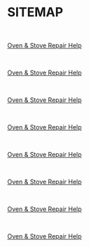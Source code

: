 <h1>SITEMAP</h1><br> <p><a href="https://api.github.com/repos/rhinobotsolutionz/HomeServiceBuzz.com">Oven &amp; Stove Repair Help</a></p><br><p><a href="https://api.github.com/repos/rhinobotsolutionz/HomeServiceBuzz.com">Oven &amp; Stove Repair Help</a></p><br><p><a href="https://api.github.com/repos/rhinobotsolutionz/HomeServiceBuzz.com">Oven &amp; Stove Repair Help</a></p><br><p><a href="https://api.github.com/repos/rhinobotsolutionz/HomeServiceBuzz.com">Oven &amp; Stove Repair Help</a></p><br><p><a href="https://api.github.com/repos/rhinobotsolutionz/HomeServiceBuzz.com">Oven &amp; Stove Repair Help</a></p><br><p><a href="https://api.github.com/repos/rhinobotsolutionz/HomeServiceBuzz.com">Oven &amp; Stove Repair Help</a></p><br><p><a href="https://api.github.com/repos/rhinobotsolutionz/HomeServiceBuzz.com">Oven &amp; Stove Repair Help</a></p><br><p><a href="https://api.github.com/repos/rhinobotsolutionz/HomeServiceBuzz.com">Oven &amp; Stove Repair Help</a></p><br>